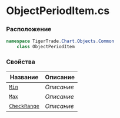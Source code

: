 
# ObjectPeriodItem.cs
### Расположение
```csharp
namespace TigerTrade.Chart.Objects.Common  
    class ObjectPeriodItem
```

### Свойства
| Название | Описание |
| --- | --- |
| [`Min`](./Свойства/Min.md) | *Описание* |
| [`Max`](./Свойства/Max.md) | *Описание* |
| [`CheckRange`](./Свойства/CheckRange.md) | *Описание* |
